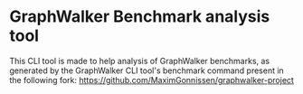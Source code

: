 # GraphWalker Benchmark analysis tool

This CLI tool is made to help analysis of GraphWalker benchmarks, as generated by the GraphWalker CLI tool's benchmark
command present in the following fork: https://github.com/MaximGonnissen/graphwalker-project